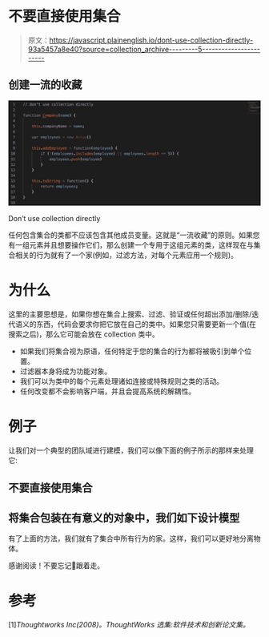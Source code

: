 # 不要直接使用集合

> 原文：<https://javascript.plainenglish.io/dont-use-collection-directly-93a5457a8e40?source=collection_archive---------5----------------------->

## 创建一流的收藏

![](img/6d554c9340dde0fb1587bed5fe2bf64a.png)

Don’t use collection directly

任何包含集合的类都不应该包含其他成员变量。这就是“一流收藏”的原则。如果您有一组元素并且想要操作它们，那么创建一个专用于这组元素的类，这样现在与集合相关的行为就有了一个家(例如，过滤方法，对每个元素应用一个规则)。

# 为什么

这里的主要思想是，如果你想在集合上搜索、过滤、验证或任何超出添加/删除/迭代语义的东西，代码会要求你把它放在自己的类中。如果您只需要更新一个值(在搜索之后)，那么它可能会放在 collection 类中。

*   如果我们将集合视为原语，任何特定于您的集合的行为都将被吸引到单个位置。
*   过滤器本身将成为功能对象。
*   我们可以为类中的每个元素处理诸如连接或特殊规则之类的活动。
*   任何改变都不会影响客户端，并且会提高系统的解耦性。

# 例子

让我们对一个典型的团队域进行建模，我们可以像下面的例子所示的那样来处理它:

## 不要直接使用集合

## 将集合包装在有意义的对象中，我们如下设计模型

有了上面的方法，我们就有了集合中所有行为的家。这样，我们可以更好地分离物体。

感谢阅读！不要忘记👏跟着走。

# 参考

[1]*Thoughtworks Inc(2008)。*ThoughtWorks 选集:软件技术和创新论文集。**